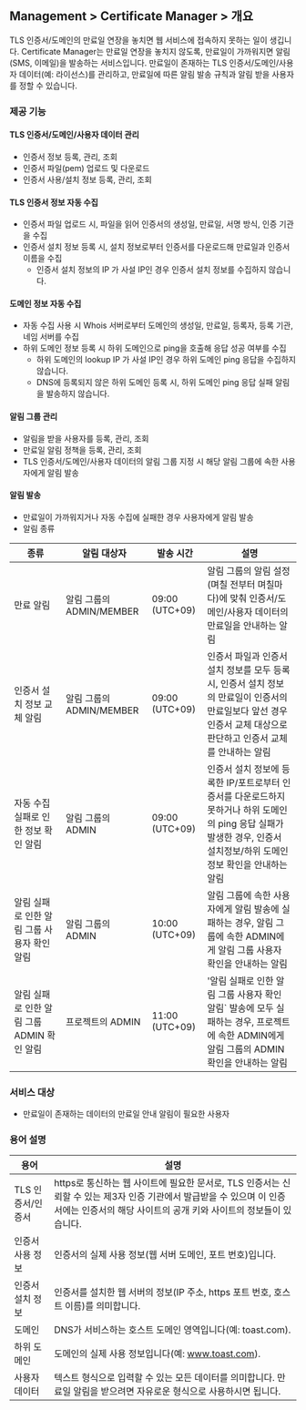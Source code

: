 ## Management > Certificate Manager > 개요

TLS 인증서/도메인의 만료일 연장을 놓치면 웹 서비스에 접속하지 못하는 일이 생깁니다.
Certificate Manager는 만료일 연장을 놓치지 않도록, 만료일이 가까워지면 알림(SMS, 이메일)을 발송하는 서비스입니다.
만료일이 존재하는 TLS 인증서/도메인/사용자 데이터(예: 라이선스)를 관리하고, 만료일에 따른 알림 발송 규칙과 알림 받을 사용자를 정할 수 있습니다.

### 제공 기능

#### TLS 인증서/도메인/사용자 데이터 관리

* 인증서 정보 등록, 관리, 조회
* 인증서 파일(pem) 업로드 및 다운로드
* 인증서 사용/설치 정보 등록, 관리, 조회

#### TLS 인증서 정보 자동 수집

* 인증서 파일 업로드 시, 파일을 읽어 인증서의 생성일, 만료일, 서명 방식, 인증 기관을 수집
* 인증서 설치 정보 등록 시, 설치 정보로부터 인증서를 다운로드해 만료일과 인증서 이름을 수집
    * 인증서 설치 정보의 IP 가 사설 IP인 경우 인증서 설치 정보를 수집하지 않습니다.

#### 도메인 정보 자동 수집

* 자동 수집 사용 시 Whois 서버로부터 도메인의 생성일, 만료일, 등록자, 등록 기관, 네임 서버를 수집
* 하위 도메인 정보 등록 시 하위 도메인으로 ping을 호출해 응답 성공 여부를 수집
    * 하위 도메인의 lookup IP 가 사설 IP인 경우 하위 도메인 ping 응답을 수집하지 않습니다.
    * DNS에 등록되지 않은 하위 도메인 등록 시, 하위 도메인 ping 응답 실패 알림을 발송하지 않습니다.

#### 알림 그룹 관리

* 알림을 받을 사용자를 등록, 관리, 조회
* 만료일 알림 정책을 등록, 관리, 조회
* TLS 인증서/도메인/사용자 데이터의 알림 그룹 지정 시 해당 알림 그룹에 속한 사용자에게 알림 발송

#### 알림 발송

* 만료일이 가까워지거나 자동 수집에 실패한 경우 사용자에게 알림 발송
* 알림 종류

| 종류 | 알림 대상자 | 발송 시간 | 설명 |
| --- | --- | --- | --- |
| 만료 알림 | 알림 그룹의 ADMIN/MEMBER | 09:00 (UTC+09) | 알림 그룹의 알림 설정(며칠 전부터 며칠마다)에 맞춰 인증서/도메인/사용자 데이터의 만료일을 안내하는 알림 |
| 인증서 설치 정보 교체 알림 | 알림 그룹의 ADMIN/MEMBER | 09:00 (UTC+09) | 인증서 파일과 인증서 설치 정보를 모두 등록 시, 인증서 설치 정보의 만료일이 인증서의 만료일보다 앞선 경우 인증서 교체 대상으로 판단하고 인증서 교체를 안내하는 알림 |
| 자동 수집 실패로 인한 정보 확인 알림 | 알림 그룹의 ADMIN | 09:00 (UTC+09) | 인증서 설치 정보에 등록한 IP/포트로부터 인증서를 다운로드하지 못하거나 하위 도메인의 ping 응답 실패가 발생한 경우, 인증서 설치정보/하위 도메인 정보 확인을 안내하는 알림 |
| 알림 실패로 인한 알림 그룹 사용자 확인 알림 | 알림 그룹의 ADMIN | 10:00 (UTC+09) | 알림 그룹에 속한 사용자에게 알림 발송에 실패하는 경우, 알림 그룹에 속한 ADMIN에게 알림 그룹 사용자 확인을 안내하는 알림 |
| 알림 실패로 인한 알림 그룹 ADMIN 확인 알림 | 프로젝트의 ADMIN | 11:00 (UTC+09) | '알림 실패로 인한 알림 그룹 사용자 확인 알림\` 발송에 모두 실패하는 경우, 프로젝트에 속한 ADMIN에게 알림 그룹의 ADMIN 확인을 안내하는 알림 |

### 서비스 대상

* 만료일이 존재하는 데이터의 만료일 안내 알림이 필요한 사용자

### 용어 설명

| 용어 | 설명 |
| --- | --- |
| TLS 인증서/인증서 | https로 통신하는 웹 사이트에 필요한 문서로, TLS 인증서는 신뢰할 수 있는 제3자 인증 기관에서 발급받을 수 있으며 이 인증서에는 인증서의 해당 사이트의 공개 키와 사이트의 정보들이 있습니다. |
| 인증서 사용 정보 | 인증서의 실제 사용 정보(웹 서버 도메인, 포트 번호)입니다. |
| 인증서 설치 정보 | 인증서를 설치한 웹 서버의 정보(IP 주소, https 포트 번호, 호스트 이름)를 의미합니다. |
| 도메인 | DNS가 서비스하는 호스트 도메인 영역입니다(예: toast.com). |
| 하위 도메인 | 도메인의 실제 사용 정보입니다(예: www.toast.com). |
| 사용자 데이터 | 텍스트 형식으로 입력할 수 있는 모든 데이터를 의미합니다. 만료일 알림을 받으려면 자유로운 형식으로 사용하시면 됩니다. |
